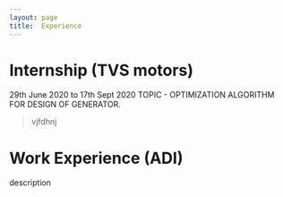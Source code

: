 ```yaml
---
layout: page
title:  Experience
---
```


# Internship (TVS motors)
29th June 2020 to 17th Sept 2020
TOPIC - OPTIMIZATION ALGORITHM FOR DESIGN OF GENERATOR.
>vjfdhnj

# Work Experience (ADI)

description
